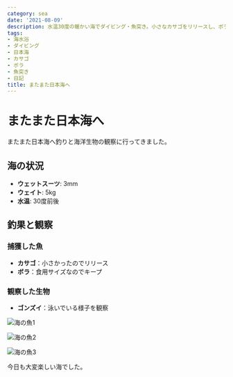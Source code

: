 ```yaml
---
category: sea
date: '2021-08-09'
description: 水温30度の暖かい海でダイビング・魚突き。小さなカサゴをリリースし、ボラを捕獲して食用にしました。
tags:
- 海水浴
- ダイビング
- 日本海
- カサゴ
- ボラ
- 魚突き
- 日記
title: またまた日本海へ
---
```


# またまた日本海へ

またまた日本海へ釣りと海洋生物の観察に行ってきました。

## 海の状況
- **ウェットスーツ**: 3mm
- **ウェイト**: 5kg
- **水温**: 30度前後

## 釣果と観察

### 捕獲した魚
- **カサゴ**：小さかったのでリリース
- **ボラ**：食用サイズなのでキープ

### 観察した生物
- **ゴンズイ**：泳いでいる様子を観察

![海の魚1](../images/1a21d54b-ef41-4630-86d0-98f8abd5a9ec.jpg)

![海の魚2](../images/p8050156_original.jpg)

![海の魚3](../images/p8050243_original.jpg)

今日も大変楽しい海でした。